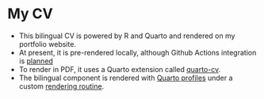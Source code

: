 # My CV
- This bilingual CV is powered by R and Quarto and rendered on my portfolio website.
- At present, it is pre-rendered locally, although Github Actions integration is [planned](https://github.com/bisacciamd/cv/issues/3)
- To render in PDF, it uses a Quarto extension called [quarto-cv](https://github.com/mps9506/quarto-cv).
- The bilingual component is rendered with [Quarto profiles](https://quarto.org/docs/projects/profiles.html) under a custom [rendering routine](https://github.com/bisacciamd/cv/blob/main/render_cv.sh).